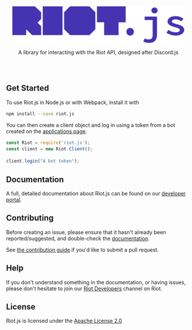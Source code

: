 <div align="center">
	<br>
	<br>
	<br>
	<p align="center">
		<a href="https://riotchat.gq/developers/documentation/riot-js">
		<img height="100" src="https://raw.githubusercontent.com/riotchat/assets/master/images/riot.js-light.svg?sanitize=true" alt="Riot.js">
		</a>
	</p>
	<p align="center">A library for interacting with the Riot API, designed after Discord.js</p>
	<br>
	<br>
</div>

## Get Started
To use Riot.js in Node.js or with Webpack, install it with
```bash
npm install --save riot.js
```

You can then create a client object and log in using a token from a bot created on the <a href="https://riotchat.gq/developers/applications" target="_blank">applications page</a>.
```javascript
const Riot = require('riot.js');
const client = new Riot.Client();

client.login("A bot token");
```

## Documentation
A full, detailed documentation about Riot.js can be found on our <a href="https://riotchat.gq/developers/documentation/riot-js" target="_blank">developer portal</a>.

## Contributing
Before creating an issue, please ensure that it hasn't already been reported/suggested, and double-check the
[documentation](https://riotchat.gq/developers/documentation/riot-js).

See [the contribution guide](/CONTRIBUTING.md) if you'd like to submit a pull request.

## Help
If you don't understand something in the documentation, or having issues, please don't hesitate to join our [Riot Developers](https://riot.gg/developers) channel on Riot.

## License
Riot.js is licensed under the [Apache License 2.0](/LICENSE)
